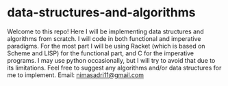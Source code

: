 # data-structures-and-algorithms

Welcome to this repo!
Here I will be implementing data structures and algorithms from scratch. I will code in both functional and imperative paradigms. For the most part I will be using Racket (which is based on Scheme and LISP) for the functional part, and C for the imperative programs. I may use python occasionally, but I will try to avoid that due to its limitations.
Feel free to suggest any algorithms and/or data structures for me to implement.
Email: nimasadri11@gmail.com
